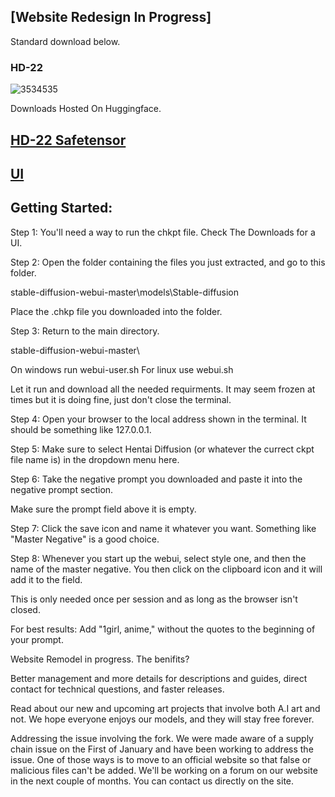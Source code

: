 
## [Website Redesign In Progress]
Standard download below.
### HD-22

![3534535](https://user-images.githubusercontent.com/28798918/215856935-1e6a8af6-9f52-4773-96ee-49c029f7b37d.png)


Downloads Hosted On Huggingface.


## [HD-22 Safetensor](https://huggingface.co/Deltaadams/HD-22/resolve/main/HD22%20S.zip) 
## [UI](https://huggingface.co/Deltaadams/ignoremepls/resolve/main/webui-A2.zip) 



## Getting Started:

Step 1:
You'll need a way to run the chkpt file. Check The Downloads for a UI.


Step 2:
Open the folder containing the files you just extracted, and go to this folder.

stable-diffusion-webui-master\models\Stable-diffusion

Place the .chkp file you downloaded into the folder.


Step 3:
Return to the main directory.

stable-diffusion-webui-master\

On windows run webui-user.sh For linux use webui.sh

Let it run and download all the needed requirments. It may seem frozen at times but it is doing fine, just don't close the terminal.


Step 4:
Open your browser to the local address shown in the terminal. It should be something like 127.0.0.1.


Step 5:
Make sure to select Hentai Diffusion (or whatever the currect ckpt file name is) in the dropdown menu here.


Step 6:
Take the negative prompt you downloaded and paste it into the negative prompt section.

Make sure the prompt field above it is empty.


Step 7:
Click the save icon and name it whatever you want. Something like "Master Negative" is a good choice.


Step 8:
Whenever you start up the webui, select style one, and then the name of the master negative. You then click on the clipboard icon and it will add it to the field.

This is only needed once per session and as long as the browser isn't closed.


For best results:
Add "1girl, anime," without the quotes to the beginning of your prompt.



Website Remodel in progress.
The benifits?

Better management and more details for descriptions and guides, direct contact for technical questions, and faster releases. 

Read about our new and upcoming art projects that involve both A.I art and not. We hope everyone enjoys our models, and they will stay free forever.

Addressing the issue involving the fork.
We were made aware of a supply chain issue on the First of January and have been working to address the issue. One of those ways is to move to an official website so that false or malicious files can't be added. We'll be working on a forum on our website in the next couple of months. You can contact us directly on the site.
